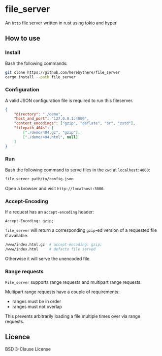 # file_server

An `http` file server written in rust using [tokio](https://tokio.rs/) and
[hyper](https://hyper.rs/).

## How to use

### Install

Bash the following commands:

```sh
git clone https://github.com/herebythere/file_server
cargo install --path file_server
```

### Configuration

A valid JSON configuration file is required to run this fileserver.

```JSON
{
	"directory": "./demo",
	"host_and_port": "127.0.0.1:4000",
	"content_encodings": ["gzip", "deflate", "br", "zstd"],
	"filepath_404s": [
		["./demo/404.gz", "gzip"],
		["./demo/404.html", null]
	]
}
```

### Run

Bash the following command to serve files in the `cwd` at `localhost:4000`:

```sh
file_server path/to/config.json
```

Open a browser and visit `http://localhost:3000`.

### Accept-Encoding

If a request has an `accept-encoding` header:

```
Accept-Encoding: gzip;
```

`file_server` will return a corresponding `gzip`-ed version of a requested file if available.

```sh
/www/index.html.gz	# accept-encoding: gzip;
/www/index.html		# defacto file served
```

Otherwise it will serve the unencoded file.

### Range requests

`File_server` supports range requests and multipart range requests.

Multipart range requests have a couple of requirements:
- ranges must be in order
- ranges must not overlap

This prevents arbitrarily loading a file multiple times over via range requests.

## Licence

BSD 3-Clause License
